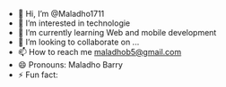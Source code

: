 - 👋 Hi, I’m @Maladho1711
- 👀 I’m interested in technologie
- 🌱 I’m currently learning Web and mobile development
- 💞️ I’m looking to collaborate on ...
- 📫 How to reach me maladhob5@gmail.com
- 😄 Pronouns: Maladho Barry
- ⚡ Fun fact: 

<!---
Maladho1711/Maladho1711 is a ✨ special ✨ repository because its `README.md` (this file) appears on your GitHub profile.
You can click the Preview link to take a look at your changes.
--->
